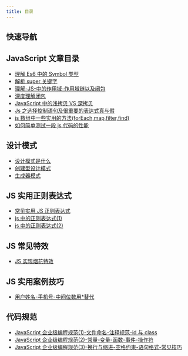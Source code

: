 ```yaml
---
title: 目录
---
```


## 快速导航

<TOC />

## JavaScript 文章目录

- [理解 Es6 中的 Symbol 类型](./understand-symbol)
- [解析 super 关键字](./resolve-super-keyword)
- [理解-JS-中的作用域-作用域链以及闭包](./scope)
- [深度理解闭包](./understand-closure)
- [JavaScript 中的浅拷贝 VS 深拷贝](./shallow-vs-deep-copy)
- [Js 之选择控制语句及很重要的表达式真与假](./choice-statement)
- [js 数组中一些实用的方法(forEach,map,filter,find)](./array-methods)
- [如何简单测试一段 js 代码的性能](./test-js-performance)

## 设计模式

- [设计模式是什么](./what-is-dedign-pattern)
- [创建型设计模式](./create-type-design-pattern)
- [生成器模式](./generator-mode)

## JS 实用正则表达式

- [常见实用 JS 正则表达式](./reg-regular-express)
- [js 中的正则表达式(1)](./reg-learn-1)
- [js 中的正则表达式(2)](./reg-learn-2)

## JS 常见特效

- [JS 实现烟花特效](./fireWorkEffect)

## JS 实用案例技巧

- [用户姓名-手机号-中间位数用\*替代](./utils-name-mobile-encrye)

## 代码规范

- [JavaScript 企业级编程规范(1)-文件命名-注释规范-id 与 class](./program-rules1)
- [JavaScript 企业级编程规范(2)-常量-变量-函数-事件-操作符](./program-rules2)
- [JavaScript 企业级编程规范(3)-换行与缩进-空格约束-语句格式-常见技巧](./program-rules3)

<footer-FooterLink :isShareLink="true" :isDaShang="true" />
